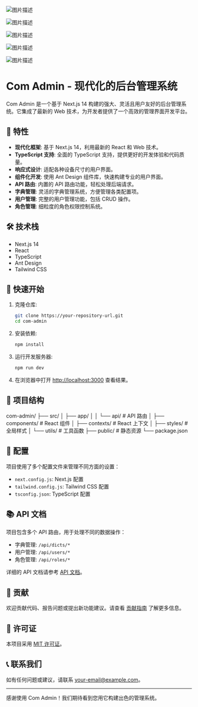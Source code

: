 ![图片描述](https://lin-688668-1317191106.cos.ap-guangzhou.myqcloud.com/oa-sys%2F5053.png)

![图片描述](https://lin-688668-1317191106.cos.ap-guangzhou.myqcloud.com/oa-sys%2F5034.png)

![图片描述](https://lin-688668-1317191106.cos.ap-guangzhou.myqcloud.com/oa-sys%2F5010.png)

![图片描述](https://lin-688668-1317191106.cos.ap-guangzhou.myqcloud.com/oa-sys%2F4825.png)

![图片描述](https://lin-688668-1317191106.cos.ap-guangzhou.myqcloud.com/oa-sys%2F4814.png)

# Com Admin - 现代化的后台管理系统

Com Admin 是一个基于 Next.js 14 构建的强大、灵活且用户友好的后台管理系统。它集成了最新的 Web 技术，为开发者提供了一个高效的管理界面开发平台。

## 🚀 特性

- **现代化框架**: 基于 Next.js 14，利用最新的 React 和 Web 技术。
- **TypeScript 支持**: 全面的 TypeScript 支持，提供更好的开发体验和代码质量。
- **响应式设计**: 适配各种设备尺寸的用户界面。
- **组件化开发**: 使用 Ant Design 组件库，快速构建专业的用户界面。
- **API 路由**: 内置的 API 路由功能，轻松处理后端请求。
- **字典管理**: 灵活的字典管理系统，方便管理各类配置项。
- **用户管理**: 完整的用户管理功能，包括 CRUD 操作。
- **角色管理**: 细粒度的角色权限控制系统。

## 🛠 技术栈

- Next.js 14
- React
- TypeScript
- Ant Design
- Tailwind CSS

## 🚦 快速开始

1. 克隆仓库:
   ```bash
   git clone https://your-repository-url.git
   cd com-admin
   ```

2. 安装依赖:
   ```bash
   npm install
   ```

3. 运行开发服务器:
   ```bash
   npm run dev
   ```

4. 在浏览器中打开 [http://localhost:3000](http://localhost:3000) 查看结果。

## 📁 项目结构
com-admin/
├── src/
│ ├── app/
│ │ └── api/ # API 路由
│ ├── components/ # React 组件
│ ├── contexts/ # React 上下文
│ ├── styles/ # 全局样式
│ └── utils/ # 工具函数
├── public/ # 静态资源
└── package.json

## 🔧 配置

项目使用了多个配置文件来管理不同方面的设置：

- `next.config.js`: Next.js 配置
- `tailwind.config.js`: Tailwind CSS 配置
- `tsconfig.json`: TypeScript 配置

## 📚 API 文档

项目包含多个 API 路由，用于处理不同的数据操作：

- 字典管理: `/api/dicts/*`
- 用户管理: `/api/users/*`
- 角色管理: `/api/roles/*`

详细的 API 文档请参考 [API 文档](link-to-your-api-docs)。

## 🤝 贡献

欢迎贡献代码、报告问题或提出新功能建议。请查看 [贡献指南](link-to-your-contributing-guide) 了解更多信息。

## 📄 许可证

本项目采用 [MIT 许可证](link-to-your-license-file)。

## 📞 联系我们

如有任何问题或建议，请联系 [your-email@example.com](mailto:your-email@example.com)。

---

感谢使用 Com Admin！我们期待看到您用它构建出色的管理系统。
